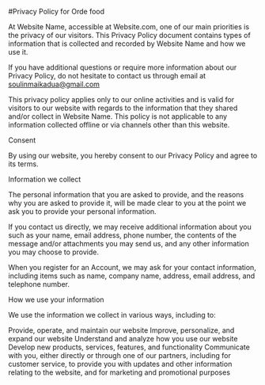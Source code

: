 #Privacy Policy for Orde food


At Website Name, accessible at Website.com, one of our main priorities is the privacy of our visitors. This Privacy Policy document contains types of information that is collected and recorded by Website Name and how we use it.

If you have additional questions or require more information about our Privacy Policy, do not hesitate to contact us through email at soulinmaikadua@gmail.com

This privacy policy applies only to our online activities and is valid for visitors to our website with regards to the information that they shared and/or collect in Website Name. This policy is not applicable to any information collected offline or via channels other than this website.

Consent

By using our website, you hereby consent to our Privacy Policy and agree to its terms.

Information we collect

The personal information that you are asked to provide, and the reasons why you are asked to provide it, will be made clear to you at the point we ask you to provide your personal information.

If you contact us directly, we may receive additional information about you such as your name, email address, phone number, the contents of the message and/or attachments you may send us, and any other information you may choose to provide.

When you register for an Account, we may ask for your contact information, including items such as name, company name, address, email address, and telephone number.

How we use your information

We use the information we collect in various ways, including to:

Provide, operate, and maintain our website
Improve, personalize, and expand our website
Understand and analyze how you use our website
Develop new products, services, features, and functionality
Communicate with you, either directly or through one of our partners, including for customer service, to provide you with updates and other information relating to the website, and for marketing and promotional purposes
